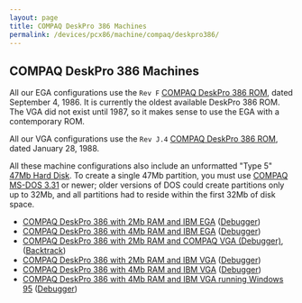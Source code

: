 ```yaml
---
layout: page
title: COMPAQ DeskPro 386 Machines
permalink: /devices/pcx86/machine/compaq/deskpro386/
---
```


COMPAQ DeskPro 386 Machines
---------------------------

All our EGA configurations use the `Rev F` [COMPAQ DeskPro 386 ROM](/devices/pcx86/rom/compaq/deskpro386/), dated
September 4, 1986.  It is currently the oldest available DeskPro 386 ROM.  The VGA did not exist until 1987, so it
makes sense to use the EGA with a contemporary ROM.

All our VGA configurations use the `Rev J.4` [COMPAQ DeskPro 386 ROM](/devices/pcx86/rom/compaq/deskpro386/), dated
January 28, 1988.

All these machine configurations also include an unformatted "Type 5" [47Mb Hard Disk](/disks/pcx86/drives/47mb/).  To
create a single 47Mb partition, you must use [COMPAQ MS-DOS 3.31](/disks/pcx86/dos/compaq/3.31/) or newer; older versions
of DOS could create partitions only up to 32Mb, and all partitions had to reside within the first 32Mb of disk space.

* [COMPAQ DeskPro 386 with 2Mb RAM and IBM EGA](ega/2048kb/) ([Debugger](ega/2048kb/debugger/))
* [COMPAQ DeskPro 386 with 4Mb RAM and IBM EGA](ega/4096kb/) ([Debugger](ega/4096kb/debugger/))
* [COMPAQ DeskPro 386 with 2Mb RAM and COMPAQ VGA (Debugger)](other/2048kb/debugger/),([Backtrack](other/2048kb/debugger/backtrack/))
* [COMPAQ DeskPro 386 with 2Mb RAM and IBM VGA](vga/2048kb/) ([Debugger](vga/2048kb/debugger/))
* [COMPAQ DeskPro 386 with 4Mb RAM and IBM VGA](vga/4096kb/) ([Debugger](vga/4096kb/debugger/))
* [COMPAQ DeskPro 386 with 4Mb RAM and IBM VGA running Windows 95](/disks/pcx86/windows/win95/4.00.950/) ([Debugger](/disks/pcx86/windows/win95/4.00.950/debugger/))
